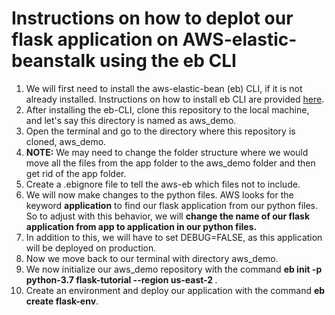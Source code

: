# Instructions on how to deplot our flask application on AWS-elastic-beanstalk using the eb CLI

<ol>
  <li> We will first need to install the aws-elastic-bean (eb) CLI, if it is not already installed. Instructions on how to install eb CLI are provided 
    <a href="https://github.com/aws/aws-elastic-beanstalk-cli-setup">here</a>.
  <li> After installing the eb-CLI, clone this repository to the local machine, and let's say this directory is named as aws_demo. 
  <li> Open the terminal and go to the directory where this repository is cloned, aws_demo.
  <li> <strong>NOTE:</strong> We may need to change the folder structure where we would move all the files
        from the app folder to the aws_demo folder and then get rid of the app folder.
  <li> Create a .ebignore file to tell the aws-eb which files not to include.
  <li> We will now make changes to the python files. AWS looks for the keyword <strong>application</strong> to find our flask application from our python 
       files. So to adjust with this behavior, we will <strong>change the name of our flask application from app to application in our python files.</strong> 
  <li> In addition to this, we will have to set DEBUG=FALSE, as this application will be deployed on production.
  <li> Now we move back to our terminal with directory aws_demo. 
  <li> We now initialize our aws_demo repository with the command <strong>eb init -p python-3.7 flask-tutorial --region us-east-2 </strong>.
  <li> Create an environment and deploy our application with the command <strong>eb create flask-env</strong>.
</ol>
